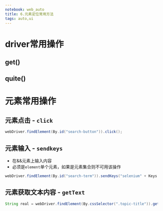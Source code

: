 ```yaml
---
notebook: web_auto
title: 6.元素定位常用方法
tags: auto,ui
---
```

# driver常用操作
## get()
## quite()
# 元素常用操作


## 元素点击 - `click`
```java
webDriver.findElement(By.id("search-button")).click();
```

## 元素输入 - `sendkeys`

- 在&&元素上输入内容
- 必须是`element`单个元素，如果是元素集合则不可用该操作

```java
webDriver.findElement(By.id("search-term")).sendKeys("selenium" + Keys.ENTER);
```

## 元素获取文本内容 - `getText`
```java
String real = webDriver.findElement(By.cssSelector(".topic-title")).getText();
```


